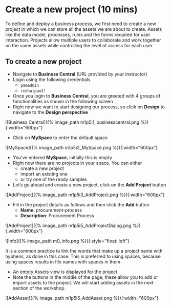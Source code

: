 # Create a new project (10 mins)

To define and deploy a business process, we first need to create a new project in which we can store all the assets we are about to create. Assets like the data model, processes, rules and the forms required for user interaction. Projects allow multiple users to collaborate and work together on the same assets while controlling the level of access for each user.

## To create a new project

- Navigate to **Business Central** (URL provided by your instructor)
- Login using the following credentials
    - `pamadmin`
    - `redhatpam1!`
- Once you login to **Business Central**, you are greeted with 4 groups of functionalities as shown in the following screen
- Right now we want to start designing our process, so click on **Design** to navigate to the **Design perspective**

![Business Central]({% image_path m1p5i1_businesscentral.png %}){:width="600px”}

- Click on **MySpace** to enter the default space

![MySpace]({% image_path m1p5i2_MySpace.png %}){:width="600px”}

- You’ve entered **MySpace**, initially this is empty
- Right now there are no projects in your space. You can either 
    - create a new project 
    - import an existing one
    - or try one of the ready samples
- Let’s go ahead and create a new project, click on the **Add Project** button

![AddProject]({% image_path m1p5i3_AddProject.png %}){:width="600px”}

- Fill in the project details as follows and then click the **Add** button
    - **Name**: procurement-process
    - **Description**: Procurement Process
    
![AddProject]({% image_path m1p5i5_AddProjectDialog.png %}){:width="600px”}


![Info]({% image_path m0_info.png %}){:style="float: left"} 

It is a common practice to link the words that make up a project name with hyphens, as done in this case. This is preferred to using spaces, because using spaces results in file names with spaces in them



- An empty Assets view is displayed for the project
- Note the buttons in the middle of the page, these allow you to add or import assets to the project. We will start adding assets in the next section of the workshop.

![AddAsset]({% image_path m1p5i6_AddAsset.png %}){:width="600px”}

